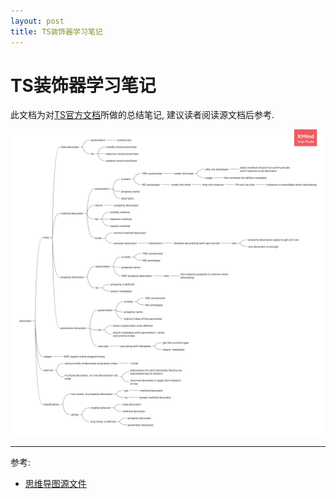 ```yaml
---
layout: post
title: TS装饰器学习笔记
---
```


# TS装饰器学习笔记
此文档为对[TS官方文档](https://www.typescriptlang.org/docs/handbook/decorators.html)所做的总结笔记, 
建议读者阅读源文档后参考.

![思维导图](https://raw.githubusercontent.com/jituanlin/public-docs/master/public-mindmaps/decorator.png)

---
参考:
- [思维导图源文件](https://github.com/jituanlin/public-docs/blob/master/public-mindmaps/teck.xmind)
